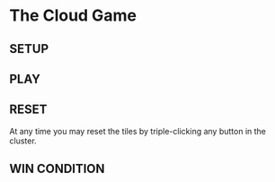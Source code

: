 # The Cloud Game


## SETUP


## PLAY


## RESET
At any time you may reset the tiles by triple-clicking any button in the cluster.

## WIN CONDITION
